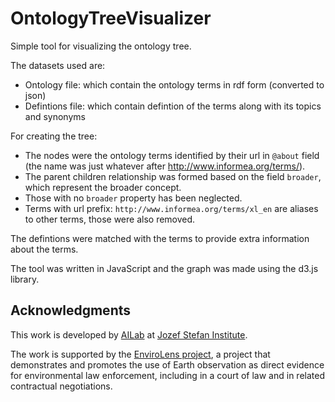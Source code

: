 # OntologyTreeVisualizer
Simple tool for visualizing the ontology tree.

The datasets used are:
- Ontology file: which contain the ontology terms in rdf form (converted to json)
- Defintions file: which contain defintion of the terms along with its topics and synonyms

For creating the tree:
- The nodes were the ontology terms identified by their url in `@about` field (the name was just whatever after http://www.informea.org/terms/). 
- The parent children relationship was formed based on the field `broader`, which represent the broader concept.
- Those with no `broader` property has been neglected.
- Terms with url prefix: `http://www.informea.org/terms/xl_en` are aliases to other terms, those were also removed.

The defintions were matched with the terms to provide extra information about the terms.

The tool was written in JavaScript and the graph was made using the d3.js library.



## Acknowledgments
This work is developed by [AILab](http://ailab.ijs.si/) at [Jozef Stefan Institute](https://www.ijs.si/).

The work is supported by the [EnviroLens project](https://envirolens.eu/),
a project that demonstrates and promotes the use of Earth observation as direct evidence for environmental law enforcement, including in a court of law and in related contractual negotiations.
